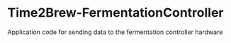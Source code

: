 # Time2Brew-FermentationController
Application code for sending data to the fermentation controller hardware
